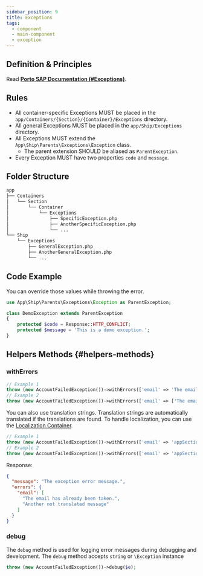 ```yaml
---
sidebar_position: 9
title: Exceptions
tags:
  - component
  - main-component
  - exception
---
```


## Definition & Principles

Read [**Porto SAP Documentation (#Exceptions)**](https://github.com/Mahmoudz/Porto#definitions--principles).

## Rules

- All container-specific Exceptions MUST be placed in the `app/Containers/{Section}/{Container}/Exceptions` directory.
- All general Exceptions MUST be placed in the `app/Ship/Exceptions` directory.
- All Exceptions MUST extend the `App\Ship\Parents\Exceptions\Exception` class.
  - The parent extension SHOULD be aliased as `ParentException`.
- Every Exception MUST have two properties `code` and `message`.

## Folder Structure

```markdown
app
├── Containers
│   └── Section
│       └── Container
│           └── Exceptions
│               ├── SpecificException.php
│               ├── AnotherSpecificException.php
│               └── ...
└── Ship
    └── Exceptions
        ├── GeneralException.php
        ├── AnotherGeneralException.php
        └── ...
```

## Code Example

You can override those values while throwing the error.

```php
use App\Ship\Parents\Exceptions\Exception as ParentException;

class DemoException extends ParentException
{
    protected $code = Response::HTTP_CONFLICT;
    protected $message = 'This is a demo exception.';
}
```

## Helpers Methods {#helpers-methods}

### withErrors

```php
// Example 1
throw (new AccountFailedException())->withErrors(['email' => 'The email has already been taken.']);
// Example 2
throw (new AccountFailedException())->withErrors(['email' => ['The email has already been taken.', 'Another message']]);
```

You can also use translation strings.
Translation strings are automatically translated if the translations are found.
To handle localization, you can use the [Localization Container](../../pacakges/localization.md).

```php
// Example 1
throw (new AccountFailedException())->withErrors(['email' => 'appSection@user::exceptions.email-taken']);
// Example 2
throw (new AccountFailedException())->withErrors(['email' => 'appSection@user::exceptions.email-taken', 'Another not translated message']);
```

Response:
```json
{
  "message": "The exception error message.",
  "errors": {
    "email": [
      "The email has already been taken.",
      "Another not translated message"
    ]
  }
}
```
### debug

The `debug` method is used for logging error messages during debugging and development.
The `debug` method accepts `string` or `\Exception` instance

```php
throw (new AccountFailedException())->debug($e);
```
